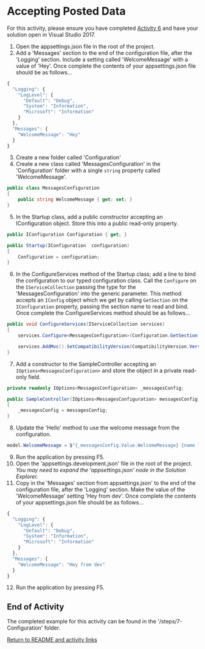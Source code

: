 
# Accepting Posted Data

For this activity, please ensure you have completed [Activity 6](6-AcceptingPostedData) and have your solution open in Visual Studio 2017.

1. Open the appsettings.json file in the root of the project.
2. Add a 'Messages' section to the end of the configuration file, after the 'Logging' section. Include a setting called 'WelcomeMessage' with a value of 'Hey'. Once complete the contents of your appsettings.json file should be as follows...

``` javascript
{
  "Logging": {
    "LogLevel": {
      "Default": "Debug",
      "System": "Information",
      "Microsoft": "Information"
    }
  },
  "Messages": {
    "WelcomeMessage": "Hey"
  }
}
```

3. Create a new folder called 'Configuration'
4. Create a new class called 'MessagesConfiguration' in the 'Configuration' folder with a single `string` property called 'WelcomeMessage'.

``` csharp
public class MessagesConfiguration
{
    public string WelcomeMessage { get; set; }
}
```

5. In the Startup class, add a public constructor accepting an IConfiguration object. Store this into a public read-only property.

``` csharp
public IConfiguration Configuration { get; }

public Startup(IConfiguration  configuration)
{
    Configuration = configuration;
}
```

6. In the ConfigureServices method of the Startup class; add a line to bind the configuration to our typed configuration class. Call the `Configure` on the `IServiceCollection` passing the type for the 'MessagesConfiguration' into the generic parameter. This method accepts an `IConfig` object which we get by calling `GetSection` on the `IConfiguration` property, passing the section name to read and bind. Once complete the ConfigureServices method should be as follows...

``` csharp
public void ConfigureServices(IServiceCollection services)
{
    services.Configure<MessagesConfiguration>(Configuration.GetSection("Messages"));

    services.AddMvc().SetCompatibilityVersion(CompatibilityVersion.Version_2_1);
}
```

7. Add a constructor to the SampleController accepting an `IOptions<MessagesConfiguration>` and store the object in a private read-only field.


``` csharp
private readonly IOptions<MessagesConfiguration> _messagesConfig;

public SampleController(IOptions<MessagesConfiguration> messagesConfig)
{
    _messagesConfig = messagesConfig;
}
```

8. Update the 'Hello' method to use the welcome message from the configuration.

``` csharp
model.WelcomeMessage = $"{_messagesConfig.Value.WelcomeMessage} {name ?? "whoever you are!"}";
```

9. Run the application by pressing F5.
10. Open the 'appsettings.development.json' file in the root of the project. *You may need to expand the 'appsettings.json' node in the Solution Explorer.*
11. Copy in the 'Messages' section from appsettings.json' to the end of the configuration file, after the 'Logging' section. Make the value of the 'WelcomeMessage' setting 'Hey from dev'. Once complete the contents of your appsettings.json file should be as follows...

``` javascript
{
  "Logging": {
    "LogLevel": {
      "Default": "Debug",
      "System": "Information",
      "Microsoft": "Information"
    }
  },
  "Messages": {
    "WelcomeMessage": "Hey from dev"
  }
}
```

12. Run the application by pressing F5.

## End of Activity

The completed example for this activity can be found in the '/steps/7-Configuration' folder.

[Return to README and activity links](../README.md)